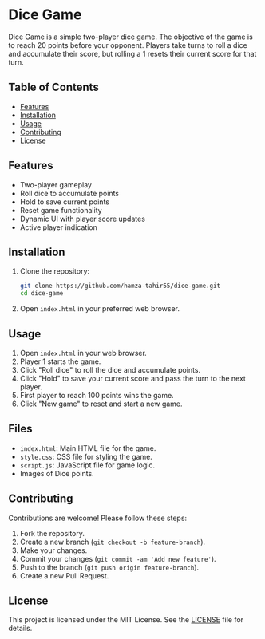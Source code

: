 # Dice Game

Dice Game is a simple two-player dice game. The objective of the game is to reach 20 points before your opponent. Players take turns to roll a dice and accumulate their score, but rolling a 1 resets their current score for that turn.

## Table of Contents

- [Features](#features)
- [Installation](#installation)
- [Usage](#usage)
- [Contributing](#contributing)
- [License](#license)


## Features

- Two-player gameplay
- Roll dice to accumulate points
- Hold to save current points
- Reset game functionality
- Dynamic UI with player score updates
- Active player indication

## Installation

1. Clone the repository:
    ```bash
    git clone https://github.com/hamza-tahir55/dice-game.git
    cd dice-game
    ```

2. Open `index.html` in your preferred web browser.

## Usage

1. Open `index.html` in your web browser.
2. Player 1 starts the game.
3. Click "Roll dice" to roll the dice and accumulate points.
4. Click "Hold" to save your current score and pass the turn to the next player.
5. First player to reach 100 points wins the game.
6. Click "New game" to reset and start a new game.

## Files

- `index.html`: Main HTML file for the game.
- `style.css`: CSS file for styling the game.
- `script.js`: JavaScript file for game logic.
- Images of Dice points.

## Contributing

Contributions are welcome! Please follow these steps:

1. Fork the repository.
2. Create a new branch (`git checkout -b feature-branch`).
3. Make your changes.
4. Commit your changes (`git commit -am 'Add new feature'`).
5. Push to the branch (`git push origin feature-branch`).
6. Create a new Pull Request.

## License

This project is licensed under the MIT License. See the [LICENSE](LICENSE) file for details.
